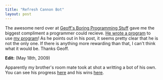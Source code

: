 ```yaml
---
title: "Refresh Cannon Bot"
layout: post
---
```


The awesome nerd over at <a href="http://geoff.greer.fm/">Geoff's Boring Programming Stuff</a> gave me the biggest compliment a programmer could recieve. <a href="http://geoff.greer.fm/2009/05/05/refresh-cannon-bot/">He wrote a program</a> to use <a href="http://blog.classicalcode.com/?p=471">my program</a>! As he points out in his post, it seems pretty clear that he is not the only one. If there is anything more rewarding than that, I can't think what it would be. Thanks Geoff.

<strong>Edit:</strong> (May 18th, 2009)

Apparently my brother's room mate took at shot a writting a bot of his own. You can see his progress <a href="http://banach.ucsd.edu/RefreshCannon/">here</a> and his wins <a href="http://banach.ucsd.edu/RefreshCannon/wins.php">here</a>.
